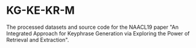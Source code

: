 # KG-KE-KR-M
The processed datasets and source code for the NAACL19 paper "An Integrated Approach for Keyphrase Generation via Exploring the Power of Retrieval and Extraction".
